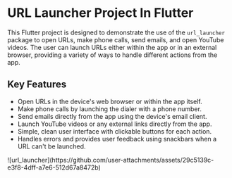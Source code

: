 <h1>URL Launcher Project In Flutter</h1>
        <p>This Flutter project is designed to demonstrate the use of the <code>url_launcher</code> package to open URLs, make phone calls, send emails, and open YouTube videos. The user can launch URLs either within the app or in an external browser, providing a variety of ways to handle different actions from the app.</p>
    <h2>Key Features</h2>
    <ul>
        <li>Open URLs in the device's web browser or within the app itself.</li>
        <li>Make phone calls by launching the dialer with a phone number.</li>
        <li>Send emails directly from the app using the device's email client.</li>
        <li>Launch YouTube videos or any external links directly from the app.</li>
        <li>Simple, clean user interface with clickable buttons for each action.</li>
        <li>Handles errors and provides user feedback using snackbars when a URL can't be launched.</li>
    </ul>
![url_launcher](https://github.com/user-attachments/assets/29c5139c-e3f8-4dff-a7e6-512d67a8472b)
